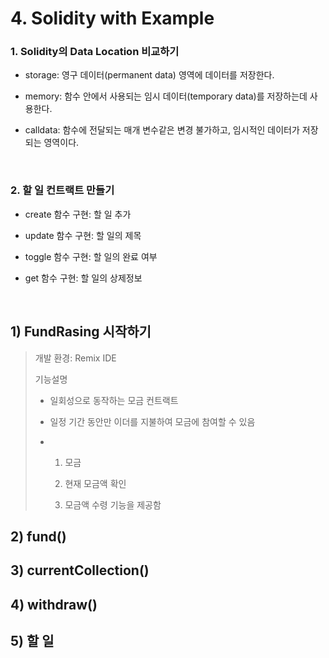 # 4. Solidity with Example

### 1. Solidity의 Data Location 비교하기

* storage: 영구 데이터(permanent data) 영역에 데이터를 저장한다.

* memory: 함수 안에서 사용되는 임시 데이터(temporary data)를 저장하는데 사용한다.

* calldata: 함수에 전달되는 매개 변수같은 변경 불가하고, 임시적인 데이터가 저장되는 영역이다.

<br>

### 2. 할 일 컨트랙트 만들기

* create 함수 구현: 할 일 추가

* update 함수 구현: 할 일의 제목

* toggle 함수 구현: 할 일의 완료 여부

* get 함수 구현: 할 일의 상제정보

<br>

## 1) FundRasing 시작하기

> 개발 환경: Remix IDE
> 
> 기능설명
> 
> * 일회성으로 동작하는 모금 컨트랙트
> 
> * 일정 기간 동안만 이더를 지불하여 모금에 참여할 수 있음
> 
> * 1) 모금
>   
>   2) 현재 모금액 확인
>   
>   3) 모금액 수령 기능을 제공함

## 2) fund()

## 3) currentCollection()

## 4) withdraw()

## 5) 할 일

<br>

```solidity

```

